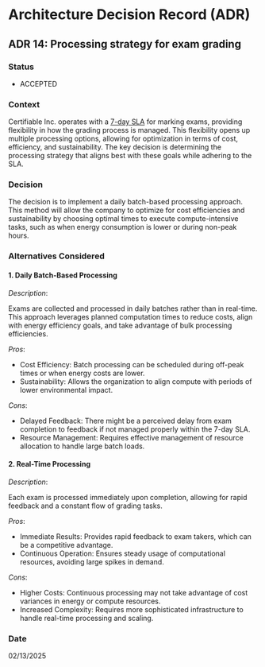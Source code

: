 # Architecture Decision Record (ADR)

## ADR 14: Processing strategy for exam grading

### Status

- ACCEPTED

### Context

Certifiable Inc. operates with a [7-day SLA](../sla-slo-sli.md) for marking exams, providing flexibility in how the grading process is managed. This flexibility opens up multiple processing options, allowing for optimization in terms of cost, efficiency, and sustainability. The key decision is determining the processing strategy that aligns best with these goals while adhering to the SLA.

### Decision

The decision is to implement a daily batch-based processing approach. This method will allow the company to optimize for cost efficiencies and sustainability by choosing optimal times to execute compute-intensive tasks, such as when energy consumption is lower or during non-peak hours.

### Alternatives Considered

#### 1. Daily Batch-Based Processing

*Description*:

Exams are collected and processed in daily batches rather than in real-time. This approach leverages planned computation times to reduce costs, align with energy efficiency goals, and take advantage of bulk processing efficiencies.

*Pros*:

- Cost Efficiency: Batch processing can be scheduled during off-peak times or when energy costs are lower.
- Sustainability: Allows the organization to align compute with periods of lower environmental impact.

*Cons*:

- Delayed Feedback: There might be a perceived delay from exam completion to feedback if not managed properly within the 7-day SLA.
- Resource Management: Requires effective management of resource allocation to handle large batch loads.

#### 2. Real-Time Processing

*Description*:

Each exam is processed immediately upon completion, allowing for rapid feedback and a constant flow of grading tasks.

*Pros*:

- Immediate Results: Provides rapid feedback to exam takers, which can be a competitive advantage.
- Continuous Operation: Ensures steady usage of computational resources, avoiding large spikes in demand.

*Cons*:

- Higher Costs: Continuous processing may not take advantage of cost variances in energy or compute resources.
- Increased Complexity: Requires more sophisticated infrastructure to handle real-time processing and scaling.

### Date
02/13/2025
